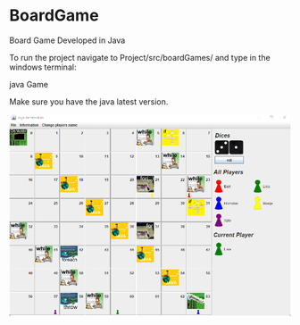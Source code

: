 # BoardGame
Board Game Developed in Java

To run the project navigate to Project/src/boardGames/ and type in the windows terminal:

java Game

Make sure you have the java latest version.

![alt text](https://github.com/andre12140/BoardGame/blob/main/JavaBoardGame.png)

